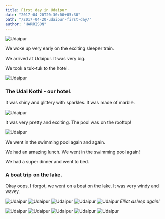 ```yaml
---
title: First day in Udaipur
date: "2017-04-20T20:30:00+05:30"
path: "/2017-04-20-udaipur-first-day/"
author: "HARRISON"
---
```


![Udaipur](./diary.jpg)

We woke up very early on the exciting sleeper train.

We arrived at Udaipur. It was very big.

We took a tuk-tuk to the hotel.

![Udaipur](./IMG_1650.jpg)

### The Udai Kothi - our hotel.

It was shiny and glittery with sparkles. It was made of marble.

![Udaipur](./IMG_1648.jpg)

It was very pretty and exciting. The pool was on the rooftop!

![Udaipur](./IMG_1657.jpg)

We went in the swimming pool again and again.

We had an amazing lunch. We went in the swimming pool again!

We had a super dinner and went to bed.

### A boat trip on the lake.

Okay oops, I forgot, we went on a boat on the lake. It was very windy and wavey.

![Udaipur](./IMG_1179.jpg)
![Udaipur](./IMG_1669.jpg)
![Udaipur](./IMG_1671.jpg)
![Udaipur](./IMG_1673.jpg)
![Udaipur](./IMG_1678.jpg)
_Elliot asleep again!_

![Udaipur](./IMG_1681.jpg)
![Udaipur](./IMG_1685.jpg)
![Udaipur](./IMG_1687.jpg)
![Udaipur](./IMG_1689.jpg)
![Udaipur](./snippet.jpg)